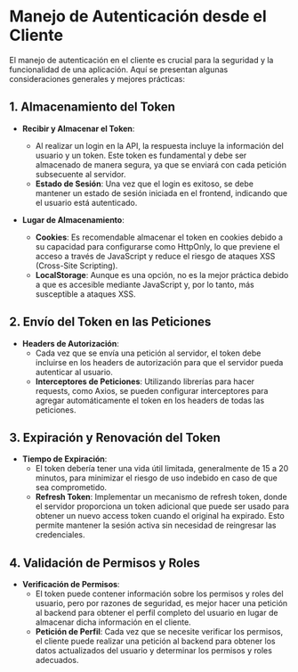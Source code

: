 # Manejo de Autenticación desde el Cliente

El manejo de autenticación en el cliente es crucial para la seguridad y la funcionalidad de una aplicación. Aquí se presentan algunas consideraciones generales y mejores prácticas:

## 1. **Almacenamiento del Token**

- **Recibir y Almacenar el Token**: 
  - Al realizar un login en la API, la respuesta incluye la información del usuario y un token. Este token es fundamental y debe ser almacenado de manera segura, ya que se enviará con cada petición subsecuente al servidor.
  - **Estado de Sesión**: Una vez que el login es exitoso, se debe mantener un estado de sesión iniciada en el frontend, indicando que el usuario está autenticado.

- **Lugar de Almacenamiento**:
  - **Cookies**: Es recomendable almacenar el token en cookies debido a su capacidad para configurarse como HttpOnly, lo que previene el acceso a través de JavaScript y reduce el riesgo de ataques XSS (Cross-Site Scripting).
  - **LocalStorage**: Aunque es una opción, no es la mejor práctica debido a que es accesible mediante JavaScript y, por lo tanto, más susceptible a ataques XSS.

## 2. **Envío del Token en las Peticiones**

- **Headers de Autorización**:
  - Cada vez que se envía una petición al servidor, el token debe incluirse en los headers de autorización para que el servidor pueda autenticar al usuario.
  - **Interceptores de Peticiones**: Utilizando librerías para hacer requests, como Axios, se pueden configurar interceptores para agregar automáticamente el token en los headers de todas las peticiones.

## 3. **Expiración y Renovación del Token**

- **Tiempo de Expiración**:
  - El token debería tener una vida útil limitada, generalmente de 15 a 20 minutos, para minimizar el riesgo de uso indebido en caso de que sea comprometido.
  - **Refresh Token**: Implementar un mecanismo de refresh token, donde el servidor proporciona un token adicional que puede ser usado para obtener un nuevo access token cuando el original ha expirado. Esto permite mantener la sesión activa sin necesidad de reingresar las credenciales.

## 4. **Validación de Permisos y Roles**

- **Verificación de Permisos**:
  - El token puede contener información sobre los permisos y roles del usuario, pero por razones de seguridad, es mejor hacer una petición al backend para obtener el perfil completo del usuario en lugar de almacenar dicha información en el cliente.
  - **Petición de Perfil**: Cada vez que se necesite verificar los permisos, el cliente puede realizar una petición al backend para obtener los datos actualizados del usuario y determinar los permisos y roles adecuados.
